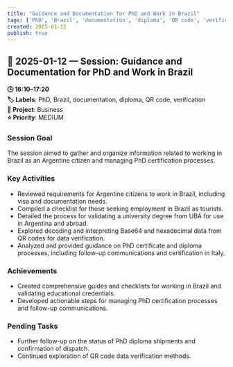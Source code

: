 ```yaml
---
title: "Guidance and Documentation for PhD and Work in Brazil"
tags: ['PhD', 'Brazil', 'documentation', 'diploma', 'QR code', 'verification']
created: 2025-01-12
publish: true
---
```


## 📅 2025-01-12 — Session: Guidance and Documentation for PhD and Work in Brazil

**🕒 16:10–17:20**  
**🏷️ Labels**: PhD, Brazil, documentation, diploma, QR code, verification  
**📂 Project**: Business  
**⭐ Priority**: MEDIUM  


### Session Goal
The session aimed to gather and organize information related to working in Brazil as an Argentine citizen and managing PhD certification processes.

### Key Activities
- Reviewed requirements for Argentine citizens to work in Brazil, including visa and documentation needs.
- Compiled a checklist for those seeking employment in Brazil as tourists.
- Detailed the process for validating a university degree from UBA for use in Argentina and abroad.
- Explored decoding and interpreting Base64 and hexadecimal data from QR codes for data verification.
- Analyzed and provided guidance on PhD certificate and diploma processes, including follow-up communications and certification in Italy.

### Achievements
- Created comprehensive guides and checklists for working in Brazil and validating educational credentials.
- Developed actionable steps for managing PhD certification processes and follow-up communications.

### Pending Tasks
- Further follow-up on the status of PhD diploma shipments and confirmation of dispatch.
- Continued exploration of QR code data verification methods.
